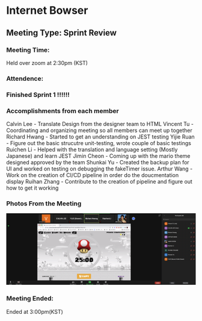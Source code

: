 # Internet Bowser
## Meeting Type: Sprint Review
### Meeting Time:
Held over zoom at 2:30pm (KST)
### Attendence:

### Finished Sprint 1 !!!!!!

### Accomplishments from each member 
Calvin Lee - Translate Design from the designer team to HTML 
Vincent Tu - Coordinating and organizing meeting so all members can meet up together
Richard Hwang - Started to get an understanding on JEST testing 
Yijie Ruan - Figure out the basic strucutre unit-testing, wrote couple of basic testings 
Ruichen Li - Helped with the translation and language setting (Mostly Japanese) and learn JEST
Jimin Cheon - Coming up with the mario theme designed approved by the team
Shunkai Yu - Created the backup plan for UI and worked on testing on debugging the fakeTimer issue.
Arthur Wang - Work on the creation of CI/CD pipeline in order do the doucmentation display 
Ruihan Zhang - Contribute to the creation of pipeline and figure out how to get it working

### Photos From the Meeting 
![MVP Demo](MVPDemo.png)

### Meeting Ended: 
Ended at 3:00pm(KST) 
